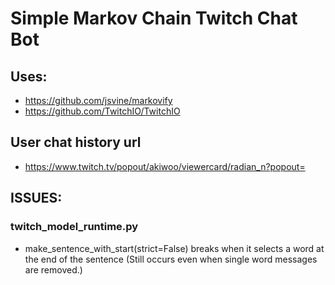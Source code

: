 # Simple Markov Chain Twitch Chat Bot


## Uses:
- https://github.com/jsvine/markovify
- https://github.com/TwitchIO/TwitchIO



## User chat history url
- https://www.twitch.tv/popout/akiwoo/viewercard/radian_n?popout=


## ISSUES:
### twitch_model_runtime.py
- make_sentence_with_start(strict=False) breaks when it selects a word at the end of the sentence (Still occurs even when single word messages are removed.)
